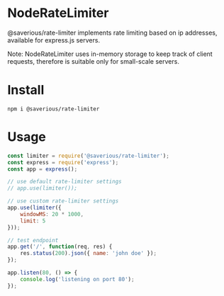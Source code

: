 # NodeRateLimiter
@saverious/rate-limiter implements rate limiting based on ip addresses, available for express.js servers.

Note: NodeRateLimiter uses in-memory storage to keep track of client requests, therefore is suitable only for small-scale servers.

# Install
```text
npm i @saverious/rate-limiter
```

# Usage
```javascript
const limiter = require('@saverious/rate-limiter');
const express = require('express');
const app = express();

// use default rate-limiter settings
// app.use(limiter());

// use custom rate-limiter settings
app.use(limiter({
    windowMS: 20 * 1000,
    limit: 5
}));

// test endpoint
app.get('/', function(req, res) {
    res.status(200).json({ name: 'john doe' });
});

app.listen(80, () => {
    console.log('listening on port 80');
});
```